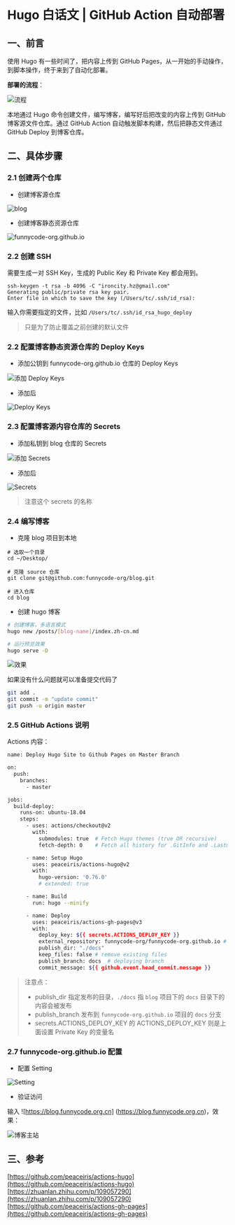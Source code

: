 # Hugo 白话文 | GitHub Action 自动部署


<!--more-->

## 一、前言

使用 Hugo 有一些时间了，把内容上传到 GitHub Pages，从一开始的手动操作，到脚本操作，终于来到了自动化部署。 

**部署的流程**：

![流程](./hga.01.png)

本地通过 Hugo 命令创建文件，编写博客，编写好后把改变的内容上传到 GitHub 博客源文件仓库。通过 GitHub Action 自动触发脚本构建，然后把静态文件通过 GitHub Deploy 到博客仓库。

## 二、具体步骤

### 2.1 创建两个仓库

- 创建博客源仓库

![blog](./hga.02.jpg)

- 创建博客静态资源仓库

![funnycode-org.github.io](./hga.03.jpg)

### 2.2 创建 SSH

需要生成一对 SSH Key，生成的 Public Key 和 Private Key 都会用到。

```ssh
ssh-keygen -t rsa -b 4096 -C "ironcity.hz@gmail.com"
Generating public/private rsa key pair.
Enter file in which to save the key (/Users/tc/.ssh/id_rsa): 
```

输入你需要指定的文件，比如 `/Users/tc/.ssh/id_rsa_hugo_deploy`

> 只是为了防止覆盖之前创建的默认文件

### 2.2 配置博客静态资源仓库的 Deploy Keys

- 添加公钥到 funnycode-org.github.io 仓库的 Deploy Keys

![添加 Deploy Keys](./hga.04.jpg)

- 添加后

![Deploy Keys](./hga.05.jpg)

### 2.3 配置博客源内容仓库的 Secrets

- 添加私钥到 blog 仓库的 Secrets

![添加 Secrets](./hga.06.jpg)

- 添加后

![Secrets](./hga.07.jpg)

> 注意这个 secrets 的名称

### 2.4 编写博客

- 克隆 blog 项目到本地

```
# 选取一个目录
cd ~/Desktop/

# 克隆 source 仓库
git clone git@github.com:funnycode-org/blog.git

# 进入仓库
cd blog
```

- 创建 hugo 博客

```bash
# 创建博客，多语言模式
hugo new /posts/[blog-name]/index.zh-cn.md 

# 运行预览效果
hugo serve -D
```

![效果](./hga.08.jpg)

如果没有什么问题就可以准备提交代码了

```bash
git add .
git commit -m "update commit"
git push -u origin master
```

### 2.5 GitHub Actions 说明

Actions 内容：

```bash
name: Deploy Hugo Site to Github Pages on Master Branch

on:
  push:
    branches:
      - master

jobs:
  build-deploy:
    runs-on: ubuntu-18.04
    steps:
      - uses: actions/checkout@v2
        with:
          submodules: true  # Fetch Hugo themes (true OR recursive)
          fetch-depth: 0    # Fetch all history for .GitInfo and .Lastmod

      - name: Setup Hugo
        uses: peaceiris/actions-hugo@v2
        with:
          hugo-version: '0.76.0'
          # extended: true

      - name: Build
        run: hugo --minify

      - name: Deploy
        uses: peaceiris/actions-gh-pages@v3
        with:
          deploy_key: ${{ secrets.ACTIONS_DEPLOY_KEY }}
          external_repository: funnycode-org/funnycode-org.github.io # remote branch
          publish_dir: "./docs"
          keep_files: false # remove existing files
          publish_branch: docs  # deploying branch
          commit_message: ${{ github.event.head_commit.message }}
```

> 注意点：
> - publish_dir 指定发布的目录，`./docs` 指 `blog` 项目下的 `docs` 目录下的内容会被发布
> - publish_branch 发布到 `funnycode-org.github.io` 项目的 `docs` 分支
> - secrets.ACTIONS_DEPLOY_KEY 的 ACTIONS_DEPLOY_KEY 则是上面设置 Private Key 的变量名

### 2.7 funnycode-org.github.io 配置

- 配置 Setting

![Setting](./hga.11.jpg)

- 验证访问

输入 ![https://blog.funnycode.org.cn] (https://blog.funnycode.org.cn)，效果：

![博客主站](./hga.12.jpg)

## 三、参考

[https://github.com/peaceiris/actions-hugo](https://github.com/peaceiris/actions-hugo)
[https://zhuanlan.zhihu.com/p/109057290](https://zhuanlan.zhihu.com/p/109057290)
[https://github.com/peaceiris/actions-gh-pages](https://github.com/peaceiris/actions-gh-pages)

